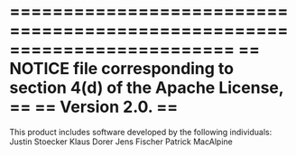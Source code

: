 =========================================================================
==  NOTICE file corresponding to section 4(d) of the Apache License,   ==
==  Version 2.0.                                                       ==
=========================================================================

This product includes software developed by the following individuals:
Justin Stoecker
Klaus Dorer
Jens Fischer
Patrick MacAlpine